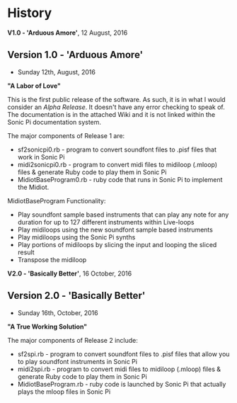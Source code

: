 # History 

**V1.0 - 'Arduous Amore'**, 12 August, 2016

## Version 1.0 - 'Arduous Amore'
+ Sunday 12th, August, 2016
 
**"A Labor of Love"**

This is the first public release of the software.  As such, it is in what I would consider an *Alpha Release*.  It doesn't have any error checking to speak of.  The documentation is in the attached Wiki and it is not linked within the Sonic Pi documentation system.

The major components of Release 1 are:
+ sf2sonicpi0.rb - program to convert soundfont files to .pisf files that work in Sonic Pi
+ midi2sonicpi0.rb - program to convert midi files to midiloop (.mloop) files & generate Ruby code to play them in Sonic Pi
+ MidiotBaseProgram0.rb - ruby code that runs in Sonic Pi to implement the Midiot.

MidiotBaseProgram Functionality:
+ Play soundfont sample based instruments that can play any note for any duration for up to 127 different instruments within Live-loops
+ Play midiloops using the new soundfont sample based instruments 
+ Play midiloops using the Sonic Pi synths 
+ Play portions of midiloops by slicing the input and looping the sliced result
+ Transpose the midiloop 

**V2.0 - 'Basically Better'**, 16 October, 2016

## Version 2.0 - 'Basically Better'

+ Sunday 16th, October, 2016 

**"A True Working Solution"**

The major components of Release 2 include:
+ sf2spi.rb - program to convert soundfont files to .pisf files that allow you to play soundfont instruments in Sonic Pi
+ midi2spi.rb - program to convert midi files to midiloop (.mloop) files & generate Ruby code to play them in Sonic Pi 
+ MidiotBaseProgram.rb - ruby code is launched by Sonic Pi that actually plays the mloop files in Sonic Pi

